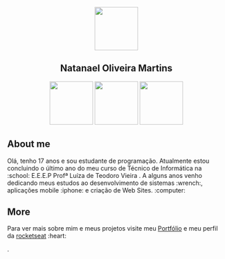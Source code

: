 <p align="center">
	<img src="https://github.com/natanael-oliveira/natanael-oliveira.github.io/raw/master/assets/icons/logo.svg" width="100px">
</p>
<h2 align="center">Natanael Oliveira Martins</h2>
<p align="center">
	<a  href="https://www.instagram.com/http_neitan/"><img src="https://img.shields.io/badge/Instagram-blueviolet?style=for-the-badge&logo=Instagram&logoColor=white" width="100px"></a>
	<a href="https://www.linkedin.com/in/natanael-oliveira-martins/"><img src="https://img.shields.io/badge/linkedin-blue?style=for-the-badge&logo=linkedin&logoColor=white&logoWidth" width="100px"></a>
	<a href="https://app.rocketseat.com.br/me/natanael-oliveira-martins"><img src="https://img.shields.io/badge/rocketseat-grey?style=for-the-badge&logo=rocketseat&logoColor=white&logoWidth" width="100px"></a>
</p>

## About me
<p>Olá, tenho 17 anos e sou estudante de programação. Atualmente estou concluindo o último ano do meu curso de Técnico de Informática na :school: E.E.E.P Profª Luíza de Teodoro Vieira . A alguns anos venho dedicando meus estudos ao desenvolvimento de sistemas :wrench:, aplicações mobile :iphone: e criação de Web Sites. :computer:</p> 

## More
<p>Para ver mais sobre mim e meus projetos visite meu <a href="https://natanael-oliveira.github.io/">Portfólio</a> e meu perfil da <a href="https:https://app.rocketseat.com.br/me/natanael-oliveira-martins">rocketseat</a> :heart:</p>. 
